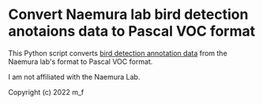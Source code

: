 # Convert Naemura lab bird detection anotaions data to Pascal VOC format
This Python script converts [bird detection annotation data](http://bird.nae-lab.org/dataset/) from the Naemura lab's format to Pascal VOC format.

I am not affiliated with the Naemura Lab.

Copyright (c) 2022 m_f

